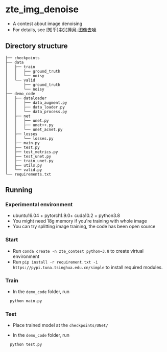 # zte_img_denoise
* A contest about image denoising <br>
* For details, see [知乎][中兴捧月-图像去噪](https://zhuanlan.zhihu.com/p/499577965?)

## Directory structure
```
├── checkpoints
├── data
│   ├── train
│   │   ├── ground_truth
│   │   └── noisy
│   └── valid
│       ├── ground_truth
│       └── noisy
├── demo_code
│   ├── dataloader
│   │   ├── data_augment.py
│   │   ├── data_loader.py
│   │   └── data_process.py
│   ├── net
│   │   ├── unet.py
│   │   ├── unet++.py
│   │   └── unet_acnet.py
│   ├── losses
│   │   └── losses.py
│   ├── main.py
│   ├── test.py
│   ├── test_metrics.py
│   ├── test_unet.py
│   ├── train_unet.py
│   ├── utils.py
│   └── valid.py
└── requirements.txt
```
## Running
### Experimental environment
* ubuntu16.04 + pytorch1.9.0+ cuda10.2 + python3.8
* You might need 18g memory if you're training with whole image
* You can try splitting image training, the code has been open source
### Start
* Run `conda create -n zte_contest python=3.8` to create virtual environment
* Run `pip install -r requirement.txt -i https://pypi.tuna.tsinghua.edu.cn/simple` to install required modules.

### Train
* In the `demo_code` folder, run
```bash
  python main.py
```
### Test
* Place trained model at the `checkpoints/UNet/`

* In the `demo_code` folder, run 
```bash
  python test.py 
```
